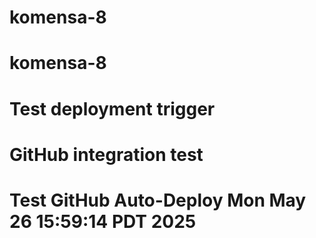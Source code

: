 # komensa-8
# komensa-8
# Test deployment trigger
# GitHub integration test
# Test GitHub Auto-Deploy Mon May 26 15:59:14 PDT 2025
